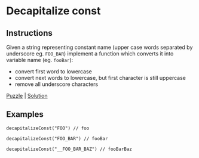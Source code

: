 # Decapitalize const

## Instructions

Given a string representing constant name (upper case words separated by underscore eg. `FOO_BAR`) implement a function
which converts it into variable name (eg. `fooBar`):
- convert first word to lowercase
- convert next words to lowercase, but first character is still uppercase
- remove all underscore characters

[Puzzle](DecapitalizeConst.kt) | [Solution](DecapitalizeConstSolution.kt)

## Examples

```
decapitalizeConst("FOO") // foo

decapitalizeConst("FOO_BAR") // fooBar

decapitalizeConst("__FOO_BAR_BAZ") // fooBarBaz
```
